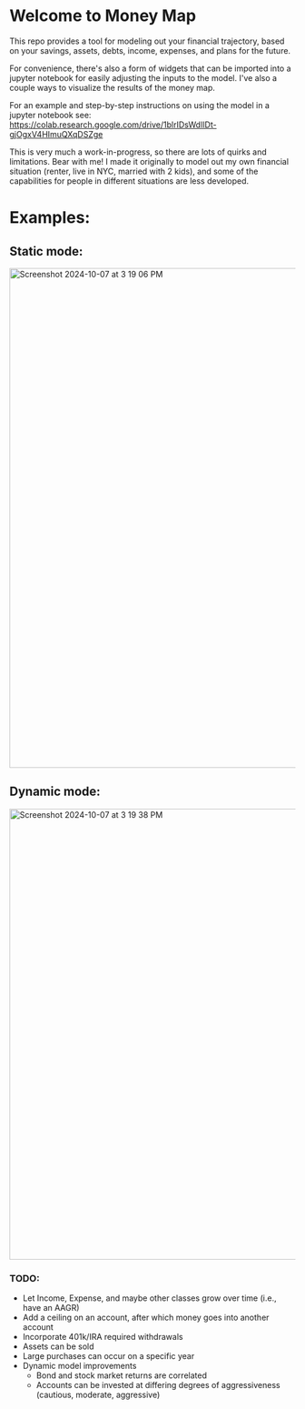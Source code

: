 # Welcome to Money Map

This repo provides a tool for modeling out your financial trajectory, based on your savings, assets, debts, income, expenses, and plans for the future.

For convenience, there's also a form of widgets that can be imported into a jupyter notebook for easily adjusting the inputs to the model. I've also a couple ways to visualize the results of the money map.

For an example and step-by-step instructions on using the model in a jupyter notebook see:
https://colab.research.google.com/drive/1blrIDsWdIlDt-gjOgxV4HImuQXqDSZge

This is very much a work-in-progress, so there are lots of quirks and limitations. Bear with me! I made it originally to model out my own financial situation (renter, live in NYC, married with 2 kids), and some of the capabilities for people in different situations are less developed.

# Examples:

## Static mode:
<img width="879" alt="Screenshot 2024-10-07 at 3 19 06 PM" src="https://github.com/user-attachments/assets/34cadbd2-4a3a-41ff-a8a1-5d8183027570">

## Dynamic mode:
<img width="793" alt="Screenshot 2024-10-07 at 3 19 38 PM" src="https://github.com/user-attachments/assets/7afa3332-f2dd-4214-a370-9c7effbe7e2a">


### TODO:

- Let Income, Expense, and maybe other classes grow over time (i.e., have an AAGR)
- Add a ceiling on an account, after which money goes into another account
- Incorporate 401k/IRA required withdrawals
- Assets can be sold
- Large purchases can occur on a specific year
- Dynamic model improvements
  - Bond and stock market returns are correlated
  - Accounts can be invested at differing degrees of aggressiveness (cautious, moderate, aggressive)
